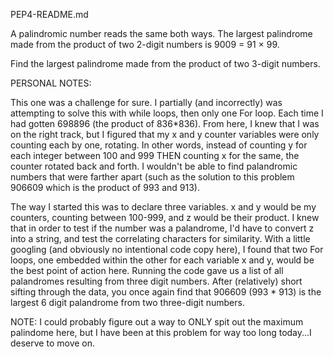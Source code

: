 PEP4-README.md

A palindromic number reads the same both ways. The largest palindrome made from the product of two 2-digit numbers is 9009 = 91 × 99.

Find the largest palindrome made from the product of two 3-digit numbers.

PERSONAL NOTES:

This one was a challenge for sure. I partially (and incorrectly) was attempting to solve this with while loops, then only one For loop. Each time I had gotten 698896 (the product of 836*836). From here, I knew that I was on the right track, but I figured that my x and y counter variables were only counting each by one, rotating. In other words, instead of counting y for each integer between 100 and 999 THEN counting x for the same, the counter rotated back and forth. I wouldn't be able to find palandromic numbers that were farther apart (such as the solution to this problem 906609 which is the product of 993 and 913).

The way I started this was to declare three variables. x and y would be my counters, counting between 100-999, and z would be their product. I knew that in order to test if the number was a palandrome, I'd have to convert z into a string, and test the correlating characters for similarity. With a little googling (and obviously no intentional code copy here), I found that two For loops, one embedded within the other for each variable x and y, would be the best point of action here. Running the code gave us a list of all palandromes resulting from three digit numbers. After (relatively) short sifting through the data, you once again find that 906609 (993 * 913) is the largest 6 digit palandrome from two three-digit numbers. 

NOTE: I could probably figure out a way to ONLY spit out the maximum palindome here, but I have been at this problem for way too long today...I deserve to move on.
